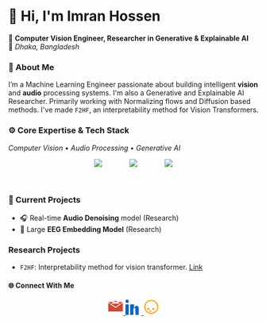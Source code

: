# 👋 Hi, I'm **Imran Hossen**<br>
🔬 **Computer Vision Engineer, Researcher in Generative & Explainable AI**  
📍 *Dhaka, Bangladesh*


### 🧠 About Me  
I’m a Machine Learning Engineer passionate about building intelligent **vision** and **audio** processing systems. 
I'm also a Generative and Explainable AI Researcher. Primarily working with Normalizing flows and Diffusion based methods. I've made `F2HF`, an interpretability method for Vision Transformers. 
<br>

### ⚙️ Core Expertise & Tech Stack  
*Computer Vision* • *Audio Processing* • *Generative AI*

<p align="center">
  <img src="https://skillicons.dev/icons?i=python,cpp" />&nbsp;&nbsp;&nbsp;&nbsp;&nbsp;&nbsp;  &nbsp;&nbsp;&nbsp;&nbsp;&nbsp;&nbsp;
  <img src="https://skillicons.dev/icons?i=pytorch,tensorflow,opencv" />&nbsp;&nbsp;&nbsp;&nbsp;&nbsp;&nbsp;  &nbsp;&nbsp;&nbsp;&nbsp;&nbsp;&nbsp;
  <img src="https://skillicons.dev/icons?i=aws,django,docker" />
</p>

<br>

### 🚀 Current Projects  
- 🎧 Real-time **Audio Denoising** model (Research)  
- 🧠 Large **EEG Embedding Model** (Research)


### Research Projects

- `F2HF`: Interpretability method for vision transformer. <a href="https://github.com/imrnh/f2hf">Link</a>


#### 🌐 Connect With Me  
<p align="center">
  <!-- Gmail -->
  <a href="mailto:mu.imran2002@gmail.com">
    <svg xmlns="http://www.w3.org/2000/svg" width="32" height="32" viewBox="0 0 24 24" fill="#D14836">
      <path d="M12 13.5l-11-7.5v13h22v-13l-11 7.5zm0-1.5l11-7.5h-22l11 7.5zm0-9.5l11 7.5v-3h-22v3l11-7.5z"/>
    </svg>
  </a>

  <!-- LinkedIn -->
  <a href="https://linkedin.com/in/imrnh">
    <svg xmlns="http://www.w3.org/2000/svg" width="32" height="32" viewBox="0 0 24 24" fill="#0A66C2">
      <path d="M4.98 3.5c0 1.38-1.12 2.5-2.5 2.5s-2.48-1.12-2.48-2.5c0-1.38 1.1-2.5 2.48-2.5s2.5 1.12 2.5 2.5zm.02 4.5h-5v16h5v-16zm7 0h-4.98v16h5v-8.5c0-2.5 3-2.7 3 0v8.5h4.98v-10c0-5.1-5.52-4.9-7 0v-6z"/>
    </svg>
  </a>

  <!-- Hugging Face -->
  <a href="https://huggingface.co/imrnh">
    <svg xmlns="http://www.w3.org/2000/svg" width="32" height="32" viewBox="0 0 512 512">
      <path fill="#FF9900" d="M256 32C132.288 32 32 132.288 32 256s100.288 224 224 224 224-100.288 224-224S379.712 32 256 32zm0 416c-105.872 0-192-86.128-192-192S150.128 64 256 64s192 86.128 192 192-86.128 192-192 192zm-64-128c0 17.664-14.336 32-32 32s-32-14.336-32-32 14.336-32 32-32 32 14.336 32 32zm160 0c0 17.664-14.336 32-32 32s-32-14.336-32-32 14.336-32 32-32 32 14.336 32 32zm-128 48c-22.08 0-40 17.92-40 40h80c0-22.08-17.92-40-40-40z"/>
    </svg>
  </a>
</p>
